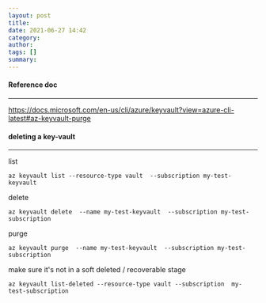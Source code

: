 ```yaml
---
layout: post
title: 
date: 2021-06-27 14:42
category: 
author: 
tags: []
summary: 
---
```


#### Reference doc
---
<https://docs.microsoft.com/en-us/cli/azure/keyvault?view=azure-cli-latest#az-keyvault-purge>

#### deleting a key-vault 
---


list
```
az keyvault list --resource-type vault  --subscription my-test-keyvault
```


delete 
```
az keyvault delete  --name my-test-keyvault  --subscription my-test-subscription
```


purge 
```
az keyvault purge  --name my-test-keyvault  --subscription my-test-subscription
```


make sure it's not in a soft deleted / recoverable stage 
```
az keyvault list-deleted --resource-type vault --subscription  my-test-subscription
```


